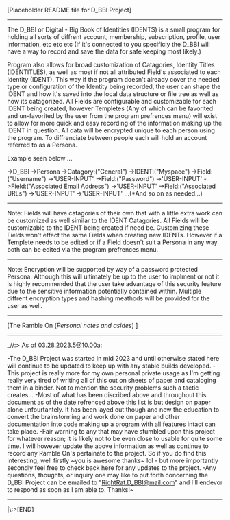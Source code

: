 [Placeholder README file for D_BBI Project]

---

The D_BBI or Digital - Big Book of Identities (IDENTS) is a small program for holding all sorts of diffrent account, membership, subscription, profile, user information, etc etc etc (If it's connected to you specificly the D_BBI will have a way to record and save the data for safe keeping most likely.)

Program also allows for broad customization of Catagories, Identity Titles (IDENTITLES), as well as most if not all attributed Field's associated to each Identity (IDENT). This way if the program doesn't already cover the needed type or configuration of the Identity being recorded, the user can shape the IDENT and how it's saved into the local data structure or file tree as well as how its catagorized. All Fields are configurable and customizable for each IDENT being created, however Templetes (Any of which can be favorited and un-favorited by the user from the program prefrences menu) will exist to allow for more quick and easy recording of the information making up the IDENT in question. All data will be encrypted unique to each person using the program. To diffrenciate between people each will hold an account referred to as a Persona. 

Example seen below ...

->D_BBI
	->Persona
		->Catagory:("General")
			->IDENT:("Myspace")
				->Field:("Username")
					->'USER-INPUT'
				->Field:("Password")
					->'USER-INPUT'
				->Field:("Associated Email Address")
					->'USER-INPUT'
				->Field:("Associated URLs")
					->'USER-INPUT'
					->'USER-INPUT'
				...(*And so on as needed...)
				
				
---

Note: Fields will have catagories of their own that with a little extra work can be customized as well similar to the IDENT Catagories. All Fields will be customizable to the IDENT being created if need be. Customizing these Fields won't effect the same Fields when creating new IDENTs. However if a Templete needs to be edited or if a Field doesn't suit a Persona in any way both can be edited via the program prefrences menu.

---

Note: Encryption will be supported by way of a password protected Persona. Although this will ultimately be up to the user to implment or not it is highly recommended that the user take advantage of this security feature due to the sensitive information potentially contained within. Multiple diffrent encryption types and hashing meathods will be provided for the user as well.

---

[The Ramble On (*Personal notes and asides*) ]

---

_//:> As of 03.28.2023.5@10.00a:

-The D_BBI Project was started in mid 2023 and until otherwise stated here will continue to be updated to keep up with any stable builds developed.
 -This project is really more for my own personal private usage as I'm getting really very tired of writing all of this out on sheets of paper and cataloging them in a binder. Not to mention the security problems such a tactic creates...
-Most of what has been discribed above and throughout this document as of the date refrenced above this list is but design on paper alone unfourtantely. It has been layed out though and now the education to convert the brainstorming and work done on paper and other documentation into code making up a program with all features intact can take place.
-Fair warning to any that may have stumbled upon this project for whatever reason; it is likely not to be even close to usable for quite some time. I will however update the above information as well as continue to record any Ramble On's pertainate to the project. So if you do find this interesting, well firstly ~you is awesome thanks~ lol - but more importantly secondly feel free to check back here for any updates to the project.
-Any questions, thoughts, or inquiry one may like to put forth concerning the D_BBI Project can be emailed to "RightRat.D_BBI@mail.com" and I'll endevor to respond as soon as I am able to. Thanks!~

---

|\\:>[END]